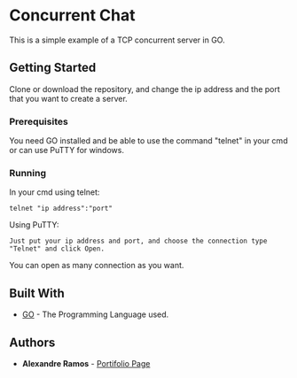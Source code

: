 # Concurrent Chat

This is a simple example of a TCP concurrent server in GO.

## Getting Started

Clone or download the repository, and change the ip address and the port that you want to create a server.

### Prerequisites

You need GO installed and be able to use the command "telnet" in your cmd or can use PuTTY for windows.

### Running
In your cmd using telnet:
```
telnet "ip address":"port"
```
Using PuTTY:
```
Just put your ip address and port, and choose the connection type "Telnet" and click Open.
```
You can open as many connection as you want.
## Built With

* [GO](https://golang.org/) - The Programming Language used.


## Authors

* **Alexandre Ramos** - [Portifolio Page](http://alexramos.esy.es)

